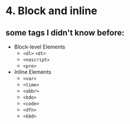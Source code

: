# 4. Block and inline

## some tags I didn't know before:
- Block-level Elements
  - `<dl>` `<dt>`
  - `<noscript>`
  - `<pre>`
- Inline Elements
  - `<var>`
  - `<time>`
  - `<abbr>`
  - `<bdo>`
  - `<code>`
  - `<dfn>`
  - `<kbd>`